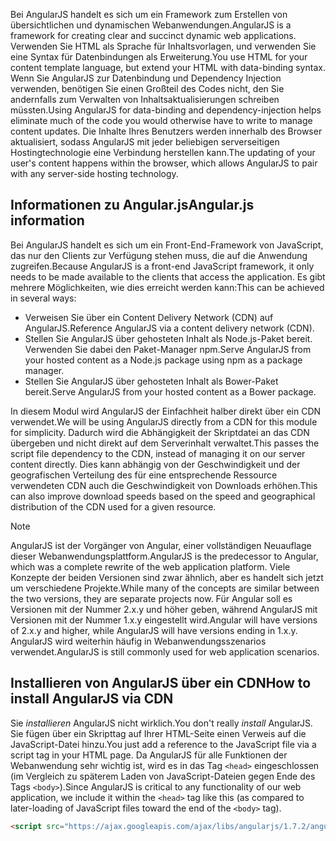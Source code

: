 <span data-ttu-id="d8d1c-101">Bei AngularJS handelt es sich um ein Framework zum Erstellen von übersichtlichen und dynamischen Webanwendungen.</span><span class="sxs-lookup"><span data-stu-id="d8d1c-101">AngularJS is a framework for creating clear and succinct dynamic web applications.</span></span> <span data-ttu-id="d8d1c-102">Verwenden Sie HTML als Sprache für Inhaltsvorlagen, und verwenden Sie eine Syntax für Datenbindungen als Erweiterung.</span><span class="sxs-lookup"><span data-stu-id="d8d1c-102">You use HTML for your content template language, but extend your HTML with data-binding syntax.</span></span> <span data-ttu-id="d8d1c-103">Wenn Sie AngularJS zur Datenbindung und Dependency Injection verwenden, benötigen Sie einen Großteil des Codes nicht, den Sie andernfalls zum Verwalten von Inhaltsaktualisierungen schreiben müssten.</span><span class="sxs-lookup"><span data-stu-id="d8d1c-103">Using AngularJS for data-binding and dependency-injection helps eliminate much of the code you would otherwise have to write to manage content updates.</span></span> <span data-ttu-id="d8d1c-104">Die Inhalte Ihres Benutzers werden innerhalb des Browser aktualisiert, sodass AngularJS mit jeder beliebigen serverseitigen Hostingtechnologie eine Verbindung herstellen kann.</span><span class="sxs-lookup"><span data-stu-id="d8d1c-104">The updating of your user's content happens within the browser, which allows AngularJS to pair with any server-side hosting technology.</span></span>

## <a name="angularjs-information"></a><span data-ttu-id="d8d1c-105">Informationen zu Angular.js</span><span class="sxs-lookup"><span data-stu-id="d8d1c-105">Angular.js information</span></span>

<span data-ttu-id="d8d1c-106">Bei AngularJS handelt es sich um ein Front-End-Framework von JavaScript, das nur den Clients zur Verfügung stehen muss, die auf die Anwendung zugreifen.</span><span class="sxs-lookup"><span data-stu-id="d8d1c-106">Because AngularJS is a front-end JavaScript framework, it only needs to be made available to the clients that access the application.</span></span> <span data-ttu-id="d8d1c-107">Es gibt mehrere Möglichkeiten, wie dies erreicht werden kann:</span><span class="sxs-lookup"><span data-stu-id="d8d1c-107">This can be achieved in several ways:</span></span>

- <span data-ttu-id="d8d1c-108">Verweisen Sie über ein Content Delivery Network (CDN) auf AngularJS.</span><span class="sxs-lookup"><span data-stu-id="d8d1c-108">Reference AngularJS via a content delivery network (CDN).</span></span>
- <span data-ttu-id="d8d1c-109">Stellen Sie AngularJS über gehosteten Inhalt als Node.js-Paket bereit. Verwenden Sie dabei den Paket-Manager npm.</span><span class="sxs-lookup"><span data-stu-id="d8d1c-109">Serve AngularJS from your hosted content as a Node.js package using npm as a package manager.</span></span>
- <span data-ttu-id="d8d1c-110">Stellen Sie AngularJS über gehosteten Inhalt als Bower-Paket bereit.</span><span class="sxs-lookup"><span data-stu-id="d8d1c-110">Serve AngularJS from your hosted content as a Bower package.</span></span>

<span data-ttu-id="d8d1c-111">In diesem Modul wird AngularJS der Einfachheit halber direkt über ein CDN verwendet.</span><span class="sxs-lookup"><span data-stu-id="d8d1c-111">We will be using AngularJS directly from a CDN for this module for simplicity.</span></span> <span data-ttu-id="d8d1c-112">Dadurch wird die Abhängigkeit der Skriptdatei an das CDN übergeben und nicht direkt auf dem Serverinhalt verwaltet.</span><span class="sxs-lookup"><span data-stu-id="d8d1c-112">This passes the script file dependency to the CDN, instead of managing it on our server content directly.</span></span> <span data-ttu-id="d8d1c-113">Dies kann abhängig von der Geschwindigkeit und der geografischen Verteilung des für eine entsprechende Ressource verwendeten CDN auch die Geschwindigkeit von Downloads erhöhen.</span><span class="sxs-lookup"><span data-stu-id="d8d1c-113">This can also improve download speeds based on the speed and geographical distribution of the CDN used for a given resource.</span></span>

> [!NOTE]
> <span data-ttu-id="d8d1c-114">AngularJS ist der Vorgänger von Angular, einer vollständigen Neuauflage dieser Webanwendungsplattform.</span><span class="sxs-lookup"><span data-stu-id="d8d1c-114">AngularJS is the predecessor to Angular, which was a complete rewrite of the web application platform.</span></span> <span data-ttu-id="d8d1c-115">Viele Konzepte der beiden Versionen sind zwar ähnlich, aber es handelt sich jetzt um verschiedene Projekte.</span><span class="sxs-lookup"><span data-stu-id="d8d1c-115">While many of the concepts are similar between the two versions, they are separate projects now.</span></span> <span data-ttu-id="d8d1c-116">Für Angular soll es Versionen mit der Nummer 2.x.y und höher geben, während AngularJS mit Versionen mit der Nummer 1.x.y eingestellt wird.</span><span class="sxs-lookup"><span data-stu-id="d8d1c-116">Angular will have versions of 2.x.y and higher, while AngularJS will have versions ending in 1.x.y.</span></span> <span data-ttu-id="d8d1c-117">AngularJS wird weiterhin häufig in Webanwendungsszenarios verwendet.</span><span class="sxs-lookup"><span data-stu-id="d8d1c-117">AngularJS is still commonly used for web application scenarios.</span></span>

## <a name="how-to-install-angularjs-via-cdn"></a><span data-ttu-id="d8d1c-118">Installieren von AngularJS über ein CDN</span><span class="sxs-lookup"><span data-stu-id="d8d1c-118">How to install AngularJS via CDN</span></span>

<span data-ttu-id="d8d1c-119">Sie _installieren_ AngularJS nicht wirklich.</span><span class="sxs-lookup"><span data-stu-id="d8d1c-119">You don't really _install_ AngularJS.</span></span> <span data-ttu-id="d8d1c-120">Sie fügen über ein Skripttag auf Ihrer HTML-Seite einen Verweis auf die JavaScript-Datei hinzu.</span><span class="sxs-lookup"><span data-stu-id="d8d1c-120">You just add a reference to the JavaScript file via a script tag in your HTML page.</span></span> <span data-ttu-id="d8d1c-121">Da AngularJS für alle Funktionen der Webanwendung sehr wichtig ist, wird es in das Tag `<head>` eingeschlossen (im Vergleich zu späterem Laden von JavaScript-Dateien gegen Ende des Tags `<body>`).</span><span class="sxs-lookup"><span data-stu-id="d8d1c-121">Since AngularJS is critical to any functionality of our web application, we include it within the `<head>` tag like this (as compared to later-loading of JavaScript files toward the end of the `<body>` tag).</span></span>

```html
<script src="https://ajax.googleapis.com/ajax/libs/angularjs/1.7.2/angular.min.js"></script>
```
